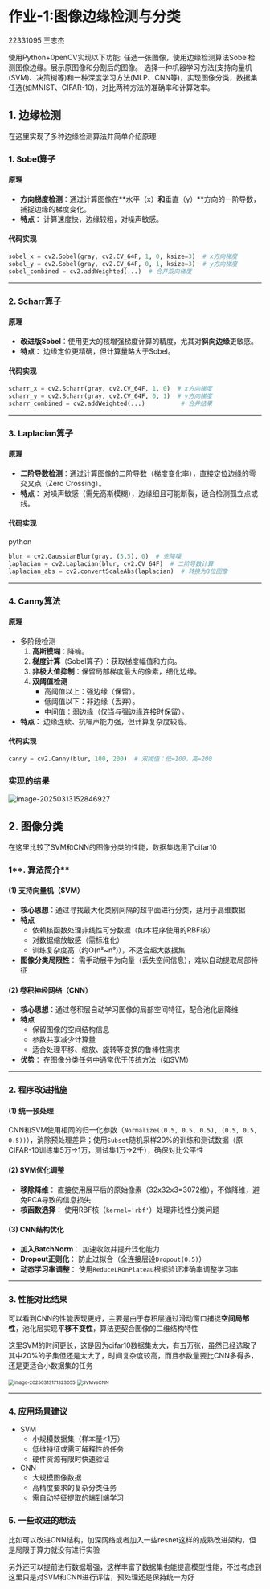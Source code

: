 # 作业-1:图像边缘检测与分类

22331095 王志杰

使用Python+0penCV实现以下功能:
任选一张图像，使用边缘检测算法Sobel检测图像边缘。展示原图像和分割后的图像。
选择一种机器学习方法(支持向量机(SVM)、决策树等)和一种深度学习方法(MLP、CNN等)，实现图像分类，数据集任选(如MNIST、CIFAR-10)，对比两种方法的准确率和计算效率。

## 1. 边缘检测

在这里实现了多种边缘检测算法并简单介绍原理

### **1. Sobel算子**

#### 原理

- **方向梯度检测**：通过计算图像在**水平（x）**和**垂直（y）**方向的一阶导数，捕捉边缘的梯度变化。
- **特点**：
  计算速度快，边缘较粗，对噪声敏感。

#### 代码实现

```python
sobel_x = cv2.Sobel(gray, cv2.CV_64F, 1, 0, ksize=3)  # x方向梯度
sobel_y = cv2.Sobel(gray, cv2.CV_64F, 0, 1, ksize=3)  # y方向梯度
sobel_combined = cv2.addWeighted(...)  # 合并双向梯度
```

------

### **2. Scharr算子**

#### 原理

- **改进版Sobel**：使用更大的核增强梯度计算的精度，尤其对**斜向边缘**更敏感。
- **特点**：
  边缘定位更精确，但计算量略大于Sobel。

#### 代码实现

```python
scharr_x = cv2.Scharr(gray, cv2.CV_64F, 1, 0)  # x方向梯度
scharr_y = cv2.Scharr(gray, cv2.CV_64F, 0, 1)  # y方向梯度
scharr_combined = cv2.addWeighted(...)          # 合并结果
```

------

### **3. Laplacian算子**

#### 原理

- **二阶导数检测**：通过计算图像的二阶导数（梯度变化率），直接定位边缘的零交叉点（Zero Crossing）。
- **特点**：
  对噪声敏感（需先高斯模糊），边缘细且可能断裂，适合检测孤立点或线。

#### 代码实现

python

```python
blur = cv2.GaussianBlur(gray, (5,5), 0)  # 先降噪
laplacian = cv2.Laplacian(blur, cv2.CV_64F)  # 二阶导数计算
laplacian_abs = cv2.convertScaleAbs(laplacian)  # 转换为8位图像
```

------

### **4. Canny算法**

#### 原理

- 多阶段检测
  1. **高斯模糊**：降噪。
  2. **梯度计算**（Sobel算子）：获取梯度幅值和方向。
  3. **非极大值抑制**：保留局部梯度最大的像素，细化边缘。
  4. **双阈值检测**
     - 高阈值以上：强边缘（保留）。
     - 低阈值以下：非边缘（丢弃）。
     - 中间值：弱边缘（仅当与强边缘连接时保留）。
- **特点**：
  边缘连续、抗噪声能力强，但计算复杂度较高。

#### 代码实现

```python
canny = cv2.Canny(blur, 100, 200)  # 双阈值：低=100，高=200
```

### 实现的结果

![image-20250313152846927](report.assets/image-20250313152846927.png)

## 2. 图像分类

在这里比较了SVM和CNN的图像分类的性能，数据集选用了cifar10

### 1**. 算法简介**

#### **(1) 支持向量机（SVM）**

- **核心思想**：通过寻找最大化类别间隔的超平面进行分类，适用于高维数据
- **特点**
  - 依赖核函数处理非线性可分数据（如本程序使用的RBF核）
  - 对数据缩放敏感（需标准化）
  - 训练复杂度高（约O(n²~n³)），不适合超大数据集
- **图像分类局限性**：
  需手动展平为向量（丢失空间信息），难以自动提取局部特征

#### **(2) 卷积神经网络（CNN）**

- **核心思想**：通过卷积层自动学习图像的局部空间特征，配合池化层降维
- **特点**
  - 保留图像的空间结构信息
  - 参数共享减少计算量
  - 适合处理平移、缩放、旋转等变换的鲁棒性需求
- **优势**：
  在图像分类任务中通常优于传统方法（如SVM）

------

### **2. 程序改进措施**

#### **(1) 统一预处理**

CNN和SVM使用相同的归一化参数（`Normalize((0.5, 0.5, 0.5), (0.5, 0.5, 0.5))`），消除预处理差异；使用`Subset`随机采样20%的训练和测试数据（原CIFAR-10训练集5万→1万，测试集1万→2千），确保对比公平性

#### **(2) SVM优化调整**

- **移除降维**：
  直接使用展平后的原始像素（32x32x3=3072维），不做降维，避免PCA导致的信息损失
- **核函数选择**：
  使用RBF核（`kernel='rbf'`）处理非线性分类问题

#### **(3) CNN结构优化**

- **加入BatchNorm**：
  加速收敛并提升泛化能力
- **Dropout正则化**：
  防止过拟合（全连接层设`Dropout(0.5)`）
- **动态学习率调整**：
  使用`ReduceLROnPlateau`根据验证准确率调整学习率

------

### **3. 性能对比结果**

可以看到CNN的性能表现更好，主要是由于卷积层通过滑动窗口捕捉**空间局部性**，池化层实现**平移不变性**，算法更契合图像的二维结构特性

这里SVM的时间更长，这是因为cifar10数据集太大，有五万张，虽然已经选取了其中20%的子集但还是太大了，时间复杂度较高，而且参数量要比CNN多得多，还是更适合小数据集的任务

<img src="report.assets/image-20250313171323055.png" alt="image-20250313171323055" style="zoom: 67%;" />

<img src="report.assets/SVMvsCNN.png" alt="SVMvsCNN" style="zoom:67%;" />

------

### **4. 应用场景建议**

- SVM
  - 小规模数据集（样本量<1万）
  - 低维特征或需可解释性的任务
  - 硬件资源有限时快速验证
- CNN
  - 大规模图像数据
  - 高精度要求的复杂分类任务
  - 需自动特征提取的端到端学习

### 5. 一些改进的想法

比如可以改进CNN结构，加深网络或者加入一些resnet这样的成熟改进架构，但是局限于算力就没有进行实验

另外还可以提前进行数据增强，这样丰富了数据集也能提高模型性能，不过考虑到这里只是对SVM和CNN进行评估，预处理还是保持统一为好
